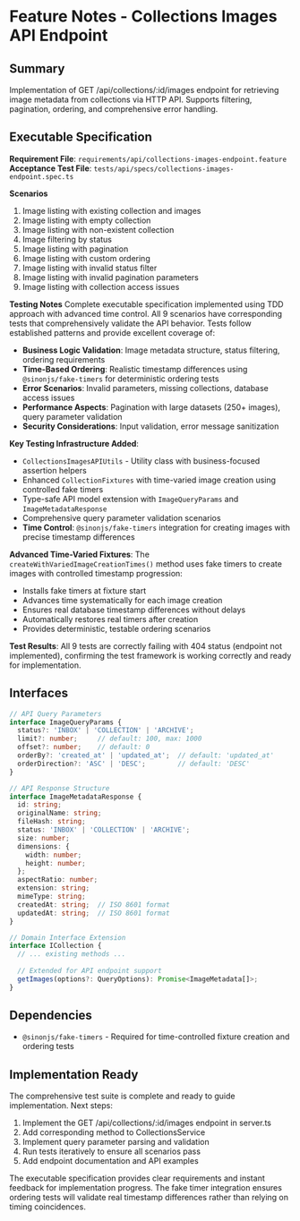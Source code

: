# Feature Notes - Collections Images API Endpoint

## Summary
Implementation of GET /api/collections/:id/images endpoint for retrieving image metadata from collections via HTTP API. Supports filtering, pagination, ordering, and comprehensive error handling.

## Executable Specification
**Requirement File**: `requirements/api/collections-images-endpoint.feature`
**Acceptance Test File**: `tests/api/specs/collections-images-endpoint.spec.ts`

**Scenarios**
1. Image listing with existing collection and images
2. Image listing with empty collection  
3. Image listing with non-existent collection
4. Image filtering by status
5. Image listing with pagination
6. Image listing with custom ordering
7. Image listing with invalid status filter
8. Image listing with invalid pagination parameters
9. Image listing with collection access issues

**Testing Notes**
Complete executable specification implemented using TDD approach with advanced time control. All 9 scenarios have corresponding tests that comprehensively validate the API behavior. Tests follow established patterns and provide excellent coverage of:

- **Business Logic Validation**: Image metadata structure, status filtering, ordering requirements
- **Time-Based Ordering**: Realistic timestamp differences using `@sinonjs/fake-timers` for deterministic ordering tests
- **Error Scenarios**: Invalid parameters, missing collections, database access issues  
- **Performance Aspects**: Pagination with large datasets (250+ images), query parameter validation
- **Security Considerations**: Input validation, error message sanitization

**Key Testing Infrastructure Added**:
- `CollectionsImagesAPIUtils` - Utility class with business-focused assertion helpers
- Enhanced `CollectionFixtures` with time-varied image creation using controlled fake timers
- Type-safe API model extension with `ImageQueryParams` and `ImageMetadataResponse`
- Comprehensive query parameter validation scenarios
- **Time Control**: `@sinonjs/fake-timers` integration for creating images with precise timestamp differences

**Advanced Time-Varied Fixtures**:
The `createWithVariedImageCreationTimes()` method uses fake timers to create images with controlled timestamp progression:
- Installs fake timers at fixture start
- Advances time systematically for each image creation
- Ensures real database timestamp differences without delays
- Automatically restores real timers after creation
- Provides deterministic, testable ordering scenarios

**Test Results**: All 9 tests are correctly failing with 404 status (endpoint not implemented), confirming the test framework is working correctly and ready for implementation.

## Interfaces
```ts
// API Query Parameters
interface ImageQueryParams {
  status?: 'INBOX' | 'COLLECTION' | 'ARCHIVE';
  limit?: number;     // default: 100, max: 1000
  offset?: number;    // default: 0
  orderBy?: 'created_at' | 'updated_at';  // default: 'updated_at'
  orderDirection?: 'ASC' | 'DESC';        // default: 'DESC'
}

// API Response Structure  
interface ImageMetadataResponse {
  id: string;
  originalName: string;
  fileHash: string;
  status: 'INBOX' | 'COLLECTION' | 'ARCHIVE';
  size: number;
  dimensions: {
    width: number;
    height: number;
  };
  aspectRatio: number;
  extension: string;
  mimeType: string;
  createdAt: string;  // ISO 8601 format
  updatedAt: string;  // ISO 8601 format
}

// Domain Interface Extension
interface ICollection {
  // ... existing methods ...
  
  // Extended for API endpoint support
  getImages(options?: QueryOptions): Promise<ImageMetadata[]>;
}
```

## Dependencies
- `@sinonjs/fake-timers` - Required for time-controlled fixture creation and ordering tests

## Implementation Ready
The comprehensive test suite is complete and ready to guide implementation. Next steps:
1. Implement the GET /api/collections/:id/images endpoint in server.ts
2. Add corresponding method to CollectionsService
3. Implement query parameter parsing and validation
4. Run tests iteratively to ensure all scenarios pass
5. Add endpoint documentation and API examples

The executable specification provides clear requirements and instant feedback for implementation progress. The fake timer integration ensures ordering tests will validate real timestamp differences rather than relying on timing coincidences.